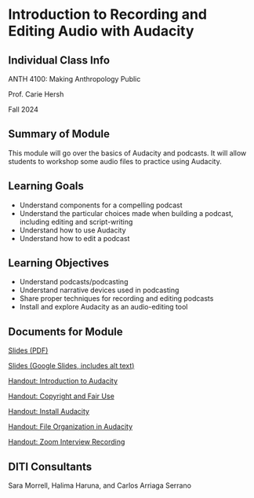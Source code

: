 <h1>Introduction to Recording and Editing Audio with Audacity</h1>


<h2>Individual Class Info</h2>

ANTH 4100: Making Anthropology Public

Prof. Carie Hersh

Fall 2024

<h2>Summary of Module</h2>

This module will go over the basics of Audacity and podcasts. It will allow students to workshop some audio files to practice using Audacity.

<h2>Learning Goals</h2>

* Understand components for a compelling podcast
* Understand the particular choices made when building a podcast, including editing and script-writing
* Understand how to use Audacity
* Understand how to edit a podcast

<h2>Learning Objectives</h2>

* Understand podcasts/podcasting
* Understand narrative devices used in podcasting
* Share proper techniques for recording and editing podcasts
* Install and explore Audacity as an audio-editing tool

<h2>Documents for Module</h2>

[Slides (PDF)](https://github.com/NULabNortheastern/digitalassignmentshowcase/blob/b3ae9b2732fb519fa7ae122d570ff246733e3659/audio-editing_podcasting/fa24-hersh-anth4100-audacity/FA24-Audacity-Hersh-Slides.pdf)

[Slides (Google Slides, includes alt text)](https://docs.google.com/presentation/d/11_FdrEAcGtewkLiTLhZ-aUn0nx4zcDi554ja5cvgjIk/edit#slide=id.p1)

[Handout: Introduction to Audacity](https://github.com/NULabNortheastern/digitalassignmentshowcase/blob/master/handouts/audio-editing_podcasting/Handout-Audacity.pdf)

[Handout: Copyright and Fair Use](https://github.com/NULabNortheastern/digitalassignmentshowcase/blob/1d414eee3ea6bbc545a951ba9426c71b15cb499f/handouts/general/Copyright-Fair-Use.pdf)

[Handout: Install Audacity](https://github.com/NULabNortheastern/digitalassignmentshowcase/blob/d04cab8b59d14191f394645e73aa30c87d04627d/handouts/audio-editing_podcasting/Handout-Audacity_Installation.pdf)

[Handout: File Organization in Audacity](https://github.com/NULabNortheastern/digitalassignmentshowcase/blob/1d414eee3ea6bbc545a951ba9426c71b15cb499f/handouts/audio-editing_podcasting/Handout-Audacity_Storage.pdf)

[Handout: Zoom Interview Recording](https://github.com/NULabNortheastern/digitalassignmentshowcase/blob/126a1606200d50e3ef506c09e2791f86feb5a44e/audio-editing_podcasting/fa24-hersh-anth4100-audacity/Handout_%20Zoom%20Interview%20Recording.pdf)



<h2>DITI Consultants</h2>

Sara Morrell, Halima Haruna, and Carlos Arriaga Serrano
